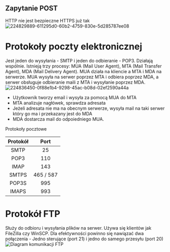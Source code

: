 ## Zapytanie POST
HTTP nie jest bezpieczne
HTTPS już tak
![224829889-611295d0-60b2-4759-830e-5d285787ee08](https://github.com/user-attachments/assets/be84e287-1aef-439e-8cb6-399169663221)
# Protokoły poczty elektronicznej
Jest jeden do wysyłania - SMTP i jeden do odbieranie - POP3. Działają wspólnie. Istnieją trzy procesy: MUA (Mail User Agent), MTA (Mail Transfer Agent), MDA (Mail Delivery Agent). MUA działa na kliencie a MTA i MDA na serwerze. MUA wysyła na serwer poprzez MTA i odbiera poprzez MDA, a serwer obsługuje odbieranie maili z MTA i wysyłanie poprzez MDA.
![224836450-0f88e1b4-9298-45ac-b08d-02ef2590a44a](https://github.com/user-attachments/assets/78af0808-3d56-4633-a3d1-9b9a53307395)
- Użytkownik tworzy email i wysyła za pomocą MUA do MTA
- MTA analizuje nagłówek, sprawdza adresata
- Jeżeli adresata nie ma na obecnym serwerze, wysyła mail na taki serwer który go ma i przekazany jest do MDA
- MDA dostarcza mail do odpoiedniego MUA.

Protokoły pocztowe

<div align="center">

| Protokół | Port     |
|:---:     |:---:     |
|SMTP      | 25       |
|POP3      | 110      |
|IMAP      | 143      |
|SMTPS     | 465 / 587|
|POP3S     | 995      |
|IMAPS     | 993      |

</div>

# Protokół FTP
Służy do odbioru i wysyłania plików na serwer. Używa się klientów jak FileZilla czy WinSCP. Dla efektywności powinno się nawiązać dwa połączenia - Jedno sterujące (port 21) i jedno do samego przesyłu (port 20)
![Diagram komunikacji FTP](https://user-images.githubusercontent.com/125214141/224841997-c2d2e306-e34a-49ed-87be-b89eb9082818.png)

